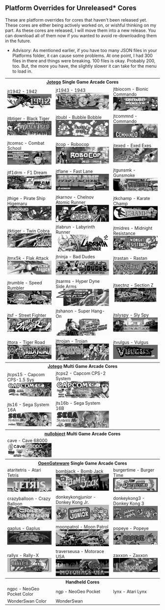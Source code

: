 ## Platform Overrides for Unreleased* Cores

These are platform overrides for cores that haven't been released yet. These cores are either being actively worked on, or wishful thinking on my part. As these cores are released, I will move them into a new release. You can download all of them now if you wanted to avoid re-downloading them in the future.

- Advisory: As mentioned earlier, if you have too many JSON files in your Platforms folder, it can cause some problems. At one point, I had 300 files in there and things were breaking. 100 files is okay. Probably 200, too. But, the more you have, the slightly slower it can take for the menu to load in.


<table>
<tr><th colspan="3"><a href="https://patreon.com/jotego">Jotego</a> Single Game Arcade Cores</th></tr>
<tr>
 <td>jt1942 - 1942 <img src="pics/jt1942.png" /></td>
 <td>jt1943 - 1943 <img src="pics/jt1943.png" /></td>
 <td>jtbiocom - Bionic Commando <img src="pics/jtbiocom.png" /></td>
</tr>
<tr>
 <td>jtbtiger - Black Tiger <img src="pics/jtbtiger.png" /></td>
 <td>jtbubl - Bubble Bobble <img src="pics/jtbubl.png" /></td>
 <td>jtcommnd - Commando <img src="pics/jtcommnd.png" /></td>
</tr>
<tr>
 <td>jtcomsc - Combat School <img src="pics/jtcomsc.png" /></td>
 <td>jtcop - Robocop <img src="pics/jtcop.png" /></td>
 <td>jtexed - Exed Exes <img src="pics/jtexed.png" /></td>
</tr>
<tr>
 <td>jtf1drm - F1 Dream <img src="pics/jtf1drm.png" /></td>
 <td>jtflane - Fast Lane <img src="pics/jtflane.png" /></td>
 <td>jtgunsmk - Gunsmoke <img src="pics/jtgunsmk.png" /></td>
</tr>
<tr>
 <td>jthige - Pirate Ship Higemaru  <img src="pics/jthige.png" /></td>
 <td>jtkarnov - Chelnov Atomic Runner <img src="pics/jtkarnov.png" /></td>
 <td>jtkchamp - Karate Champ <img src="pics/jtkchamp.png" /></td>
</tr>
<tr>
 <td>jtktiger - Twin Cobra <img src="pics/jtktiger.png" /></td>
 <td>jtlabrun - Labyrinth Runner <img src="pics/jtlabrun.png" /></td>
 <td>jtmidres - Midnight Resistance <img src="pics/jtmidres.png" /></td>
</tr>
<tr>
 <td>jtmx5k - Flak Attack <img src="pics/jtmx5k.png" /></td>
 <td>jtninja - Bad Dudes <img src="pics/jtninja.png" /></td>
 <td>jtrastan - Rastan <img src="pics/jtrastan.png" /></td>
</tr>
<tr>
 <td>jtrumble - Speed Rumbler  <img src="pics/jtrumble.png" /></td>
 <td>jtsarms - Hyper Dyne Side Arms  <img src="pics/jtsarms.png" /></td>
 <td>jtsectnz - Section Z <img src="pics/jtsectnz.png" /></td>
</tr>
<tr>
 <td>jtsf - Street Fighter <img src="pics/jtsf.png" /></td>
 <td>jtshanon - Super Hang-On <img src="pics/jtshanon.png" /></td>
 <td>jtslyspy - Sly Spy <img src="pics/jtslyspy.png" /></td>
</tr>
<tr>
 <td>jttora - Tiger Road  <img src="pics/jttora.png" /></td>
 <td>jttrojan - Trojan <img src="pics/jttrojan.png" /></td>
 <td>jtvulgus - Vulgus <img src="pics/jtvulgus.png" /></td>
</tr>
<tr><th colspan="3"><a href="https://patreon.com/jotego">Jotego</a> Multi Game Arcade Cores</th></tr>
<tr>
 <td>jtcps15 - Capcom CPS-1.5 Sys <img src="pics/jtcps15.png" /></td>
 <td>jtcps2 - Capcom CPS-2 System <img src="pics/jtcps2.png" /></td>
</tr>
<tr>
 <td>jts16 - Sega System 16A <img src="pics/jts16.png" /></td>
 <td>jts16b - Sega System 16B <img src="pics/jts16b.png" /></td>
</tr>
<tr><th colspan="3"><a href="https://patreon.com/nullobject">nullobject</a> Multi Game Arcade Cores</th></tr>
<tr>
 <td>cave - Cave 68000 <img src="pics/cave.png" /></td>
</tr>
<tr><th colspan="3"><a href="https://github.com/opengateware">OpenGateware</a> Single Game Arcade Cores</th></tr>
<tr>
 <td>ataritetris - Atari Tetris  <img src="pics/ataritetris.png" /></td>
 <td>bombjack - Bomb Jack <img src="pics/bombjack.png" /></td>
 <td>burgertime - Burger Time <img src="pics/burgertime.png" /></td>
</tr>
<tr>
 <td>crazyballoon - Crazy Balloon  <img src="pics/crazyballoon.png" /></td>
 <td>donkeykongjunior - Donkey Kong Jr.  <img src="pics/donkeykongjunior.png" /></td>
 <td>donkeykong3 - Donkey Kong 3 <img src="pics/donkeykong3.png" /></td>
</tr>
<tr>
 <td>gaplus - Gaplus <img src="pics/gaplus.png" /></td>
 <td>moonpatrol - Moon Patrol <img src="pics/moonpatrol.png" /></td>
 <td>popeye - Popeye <img src="pics/popeye.png" /></td>
</tr>
<tr>
 <td>rallyx - Rally-X <img src="pics/rallyx.png" /></td>
 <td>traverseusa - Motorace USA <img src="pics/traverseusa.png" /></td>
 <td>zaxxon - Zaxxon <img src="pics/zaxxon.png" /></td>
</tr>
<tr><th colspan="3">Handheld Cores</th></tr>
<tr>
 <td>ngpc - NeoGeo Pocket Color</td>
 <td>ngp - NeoGeo Pocket</td>
 <td>lynx - Atari Lynx</td>
</tr>
<tr>
 <td>WonderSwan Color</td>
 <td>WonderSwan</td>
</tr>
</table>
